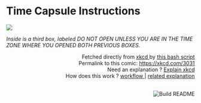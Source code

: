 # <b>Time Capsule Instructions</b>

[![](https://imgs.xkcd.com/comics/time_capsule_instructions.png)](https://xkcd.com/3031)

<i>Inside is a third box, labeled DO NOT OPEN UNLESS YOU ARE IN THE TIME ZONE WHERE YOU OPENED BOTH PREVIOUS BOXES.</i>

<div align="right">
  Fetched directly from
  <a href="https://xkcd.com">
    xkcd
  </a>
  by
  <a href="https://github.com/Vanille-N/Vanille-N/blob/master/fetch">
    this bash script
  </a>
</div>
<div align="right">
  Permalink to this comic:
  <a href="https://xkcd.com/3031">
    https://xkcd.com/3031
  </a>
</div>
<div align="right">
  Need an explanation ?
  <a href="https://www.explainxkcd.com/wiki/index.php/3031">
    Explain xkcd
  </a>
</div>
<div align="right">
  How does this work ?
  <a href="https://github.com/Vanille-N/Vanille-N/blob/master/.github/workflows/build.yml">
    workflow
  </a>
  |
  <a href="https://simonwillison.net/2020/Jul/10/self-updating-profile-readme/">
    related explanation
  </a>
</div><br>

<a href="https://github.com/Vanille-N/Vanille-N/actions"><img src="https://github.com/Vanille-N/Vanille-N/workflows/Build%20README/badge.svg" align="right" alt="Build README"></a>
